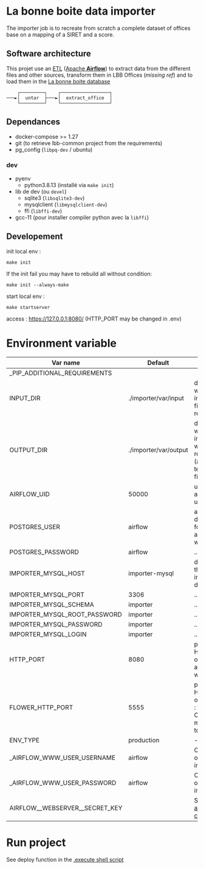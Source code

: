 # La bonne boite data importer

The importer job is to recreate from scratch a complete dataset of offices base on a mapping of a SIRET and a score.

## Software architecture

This projet use an [ETL](https://en.wikipedia.org/wiki/Extract,_transform,_load) ([Apache **Airflow**](https://airflow.apache.org/)) to extract data from the different files and other sources, transform them in LBB Offices (_missing ref_) and to load them in the [La bonne boite database](https://github.com/startupsPoleEmploi/labonneboite)

```
    ┌─────────┐    ┌──────────────────┐
───►│  untar  ├───►│  extract_office  │
    └─────────┘    └──────────────────┘
```

## Dependances

- docker-compose >= 1.27
- git (to retrieve lbb-common project from the requirements)
- pg_config (`libpq-dev` / ubuntu)

### dev

- pyenv
  - python3.8.13 (installé via `make init`)
- lib de dev (ou `devel`)
  - sqlite3 (`libsqlite3-dev`)
  - mysqlclient (`libmysqlclient-dev`)
  - ffi (`libffi-dev`)
- gcc-11 (pour installer compiler python avec la `libffi`)

## Developement

init local env :

```
make init
```

If the init fail you may have to rebuild all without condition:

```
make init --always-make
```

start local env :

```
make startserver
```

access : https://127.0.0.1:8080/ (HTTP_PORT may be changed in .env)

# Environment variable

| Var name                       | Default               | Note                                                                                                           |
|--------------------------------|-----------------------|----------------------------------------------------------------------------------------------------------------|
| _PIP_ADDITIONAL_REQUIREMENTS   |                       |                                                                                                                |
| INPUT_DIR                      | ./importer/var/input  | directory where the importer file are read                                                                     |
| OUTPUT_DIR                     | ./importer/var/output | directory where the importer write it results (and temporary files)                                            |
| AIRFLOW_UID                    | 50000                 | uid of the airflow user                                                                                        |
| POSTGRES_USER                  | airflow               | airflow database for core and workers                                                                          | 
| POSTGRES_PASSWORD              | airflow               | ...                                                                                                            |
| IMPORTER_MYSQL_HOST            | importer-mysql        | db info of the importer database                                                                               |
| IMPORTER_MYSQL_PORT            | 3306                  | ...                                                                                                            |
| IMPORTER_MYSQL_SCHEMA          | importer              | ...                                                                                                            |
| IMPORTER_MYSQL_ROOT_PASSWORD   | importer              | ...                                                                                                            |
| IMPORTER_MYSQL_PASSWORD        | importer              | ...                                                                                                            |
| IMPORTER_MYSQL_LOGIN           | importer              | ...                                                                                                            |
| HTTP_PORT                      | 8080                  | public HTTP port of the airflow webserver                                                                      |
| FLOWER_HTTP_PORT               | 5555                  | public HTTP port of FLower : the Celery monitoring tool                                                        |
| ENV_TYPE                       | production            | -                                                                                                              |
| _AIRFLOW_WWW_USER_USERNAME     | airflow               | Only used on the 1st init                                                                                      |
| _AIRFLOW_WWW_USER_PASSWORD     | airflow               | Only used on the 1st init                                                                                      |
| AIRFLOW__WEBSERVER__SECRET_KEY |                       | See [airflow config](https://airflow.apache.org/docs/apache-airflow/stable/configurations-ref.html#secret-key) |

# Run project

See deploy function in the [.execute shell script](./.execute.sh#L70)
